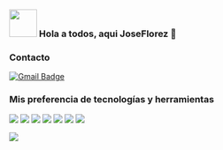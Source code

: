 ### <img src="https://raw.githubusercontent.com/alexnaiman/alexnaiman/master/resources/welcomeglitch.gif" width="50px" /> Hola a todos, aqui JoseFlorez 👋

### Contacto
[![Gmail Badge](https://img.shields.io/badge/-gmail-c14438?style=flat-square&logo=Gmail&logoColor=white&link=mailto:tiomix68@gmail.com)](mailto:tiomix68@gmail.com)


### Mis preferencia de tecnologías y herramientas

<img src="https://img.shields.io/badge/-Bootstrap-563D7C?style=flat-square&logo=bootstrap&logoColor=white">  <img src="https://img.shields.io/badge/-JavaScript-eed718?style=flat-square&logo=javascript&logoColor=ffffff">  <img src="https://img.shields.io/badge/c%23-%23239120.svg?style=flat-square&logo=c-sharp&logoColor=white">  <img src="https://img.shields.io/badge/-React-000000?style=flat-square&logo=react&logoColor=00c8ff">  <img src="https://img.shields.io/badge/-MySQL-F29111?style=flat-square&logo=mysql&logoColor=FFFFFF">  <img src="http://img.shields.io/badge/-VS%20Code-007ACC?style=flat-square&logo=visual%20studio%20code&logoColor=white">  <img src="https://img.shields.io/badge/Visual%20Studio-5C2D91.svg?style=flat-square&logo=visual-studio&logoColor=white">


<img align="left" src="https://github-readme-stats.vercel.app/api?username=tutostrucoscode&show_icons=true&theme=jolly&locale=es" />


<!--
**tutostrucoscode/tutostrucoscode** is a ✨ _special_ ✨ repository because its `README.md` (this file) appears on your GitHub profile.

Here are some ideas to get you started:

- 🔭 I’m currently working on ...
- 🌱 I’m currently learning ...
- 👯 I’m looking to collaborate on ...
- 🤔 I’m looking for help with ...
- 💬 Ask me about ...
- 📫 How to reach me: ...
- 😄 Pronouns: ...
- ⚡ Fun fact: ...
-->
